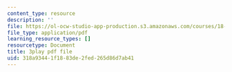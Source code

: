 ```yaml
---
content_type: resource
description: ''
file: https://ol-ocw-studio-app-production.s3.amazonaws.com/courses/18-01sc-single-variable-calculus-fall-2010/318a93441f1883de2fed265d86d7ab41_--lPz7VFnKI.pdf
file_type: application/pdf
learning_resource_types: []
resourcetype: Document
title: 3play pdf file
uid: 318a9344-1f18-83de-2fed-265d86d7ab41
---
```

